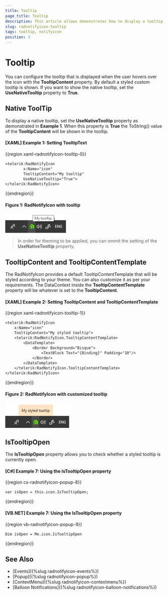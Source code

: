 ```yaml
---
title: Tooltip
page_title: Tooltip
description: This article allows demonstrates how to display a tooltip when the user's mouse is over the RadNotifyIcon.
slug: radnotifyicon-tooltip
tags: tooltip, notifyicon
position: 3
---
```


# Tooltip

You can configure the tooltip that is displayed when the user hovers over the icon with the __TooltipContent__ property. By default a styled custom tooltip is shown. If you want to show the native tooltip, set the **UseNativeTooltip** property to **True**.

## Native ToolTip

To display a native tooltip, set the __UseNativeTooltip__ property as demonstrated in __Example 1__. When this property is **True** the ToString() value of the **TooltipContent** will be shown in the tooltip.

#### __[XAML] Example 1: Setting TooltipText__
{{region xaml-radnotifyicon-tooltip-0}}
    
    <telerik:RadNotifyIcon
            x:Name="icon"
            TooltipContent="My tooltip"
            UseNativeTooltip="True">
    </telerik:RadNotifyIcon>
{{endregion}}

#### __Figure 1: RadNotifyIcon with tooltip__

![RadNotifyIcon with tooltip](images/radnotifyicon_tooltip.png)

> In order for theming to be applied, you can ommit the setting of the **UseNativeTooltip** property.

## TooltipContent and TooltipContentTemplate

The RadNotifyIcon provides a default TooltipContentTemplate that will be styled according to your theme. You can also customize it as per your requirements. The DataContext inside the __TooltipContentTemplate__ property will be whatever is set to the __TooltipContent__. 

#### __[XAML] Example 2: Setting TooltipContent and TooltipContentTemplate__
{{region xaml-radnotifyicon-tooltip-1}}
    
    <telerik:RadNotifyIcon
        x:Name="icon"
        TooltipContent="My styled tooltip">
        <telerik:RadNotifyIcon.TooltipContentTemplate>
            <DataTemplate>
                <Border Background="Bisque">
                    <TextBlock Text="{Binding}" Padding="10"/>
                </Border>
            </DataTemplate>
        </telerik:RadNotifyIcon.TooltipContentTemplate>
    </telerik:RadNotifyIcon>
{{endregion}}

#### __Figure 2: RadNotifyIcon with customized tooltip__

![RadNotifyIcon with customized tooltip](images/radnotifyicon_customtooltip.png)

## IsTooltipOpen

The __IsTooltipOpen__ property allows you to check whether a styled tooltip is currently open. 

#### __[C#] Example 7: Using the IsTooltipOpen property__
{{region cs-radnotifyicon-popup-8}}

    var isOpen = this.icon.IsTooltipOpen;
{{endregion}}

#### __[VB.NET] Example 7: Using the IsTooltipOpen property__
{{region vb-radnotifyicon-popup-9}}

    Dim isOpen = Me.icon.IsTooltipOpen
{{endregion}}

## See Also 

* [Events]({%slug radnotifyicon-events%})
* [Popup]({%slug radnotifyicon-popup%})
* [ContextMenu]({%slug radnotifyicon-contextmenu%})
* [Balloon Notifications]({%slug radnotifyicon-balloon-notifications%})
